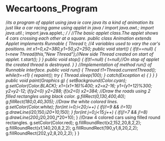 Wecartoons_Program
=================

/*its a program of applet using java ie core java its a kind of animation its just like a car racing game using applet in java 
*/
import java.awt.*;
import java.util.*;
import java.applet.*;
/*
 <APPLET CODE="Animation.JAVA" WIDTH=400 HEIGHT=300>
 </APPLET>
*/
//The basic applet class.The applet shows 4 cars crossing each other at a square.
public class Animation extends Applet implements Runnable
{
 Thread t;
 //4 variables used to vary the car's positions.
 int x1=0,x2=380,y1=50,y2=250;
 public void start()
 {
  if(t==null)
  {
   t=new Thread(this,"New Thread");//New side Thread created on start of applet.
   t.start();
  }
 }
 public void stop()
 {
  if(t!=null)
  {
   t=null;//On stop of applet the created thread is destroyed.
  }
 }
 //Implementation of method run() of Runnable interface.
 public void run()
 {
  Thread t1=Thread.currentThread();
  while(t==t1)
  {
   repaint();
   try
   {
    Thread.sleep(100);
   }
   catch(Exception e)
   {   }
  }
 }
 public void paint(Graphics g)
 {
  setBackground(Color.cyan);
  g.setColor(Color.BLACK);
  x1=(x1+16)%400;
  x2=x2-16;
  y1=(y1+12)%300;
  y2=y2-12;
  if(y2<0)
   y2=288;
  if(x2<0)
   x2=384;
  //Draw the roads using 2 filled rectangles using black color.
  g.fillRect(0,130,400,40);
  g.fillRect(180,0,40,305);
  //Draw the white colored lines.
  g.setColor(Color.white);
  for(int i=0;i<20;i++)
  {
   if(i!=9 && i!=10)
    g.drawLine(i*20,150,i*20+10,150);
  }
  for(int j=0;j<15;j++)
  {
   if(j!=7 && j!=8)
    g.drawLine(200,j*20,200,j*20+10);
  }
  //Draw 4 colored cars using filled round rectangles.
  g.setColor(Color.red);
  g.fillRoundRect(x2,152,20,8,2,2);
  g.fillRoundRect(x1,140,20,8,2,2);
  g.fillRoundRect(190,y1,8,20,2,2);
  g.fillRoundRect(202,y2,8,20,2,2);
 }
}
